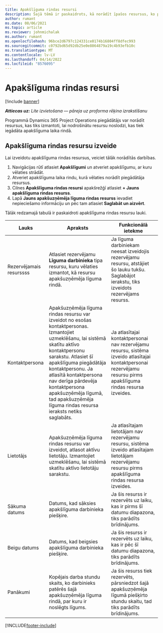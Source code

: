 ```yaml
---
title: Apakšlīguma rindas resursi
description: Šajā tēmā ir paskaidrots, kā norādīt īpašos resursus, ko piegādātājs nodrošina konkrētai apakšlīguma laika rindai.
author: rumant
ms.date: 08/06/2021
ms.topic: article
ms.reviewer: johnmichalak
ms.author: rumant
ms.openlocfilehash: 96bce2d6797c124331ce0174b16804ff8dfec993
ms.sourcegitcommit: c0792bd65d92db25e0e8864879a19c4b93efb10c
ms.translationtype: MT
ms.contentlocale: lv-LV
ms.lasthandoff: 04/14/2022
ms.locfileid: "8576095"
---
```

# <a name="subcontract-line-resources"></a>Apakšlīguma rindas resursi

[!include [banner](../../includes/dataverse-preview.md)]

_**Attiecas uz:** Lite izvietošana — pāreja uz proforma rēķina izrakstīšanu_

Programmā Dynamics 365 Project Operations piegādātājs var norādīt resursus, kas tiks izmantoti, lai nodrošinātu resursu noslodzi, kas tiek iegādāta apakšlīguma laika rindā.

## <a name="create-subcontract-line-resources"></a>Apakšlīguma rindas resursu izveide

Lai izveidotu apakšlīguma rindas resursus, veiciet tālāk norādītās darbības.

1. Navigācijas rūtī atlasiet **Apakšlīgumi** un atveriet apakšlīgumu, ar kuru vēlaties strādāt.
2. Atveriet apakšlīguma laika rindu, kurā vēlaties norādīt piegādātāja resursus.
3. Cilnes **Apakšlīguma rindas resursi** apakšrežģī atlasiet **+ Jauns apakšlīguma rindas resurss**.
4. Lapā **Jauns apakšuzņēmēja līguma rindas resurss** ievadiet nepieciešamo informāciju un pēc tam atlasiet **Saglabāt un aizvērt**.

Tālāk redzamajā tabulā ir paskaidroti apakšlīguma rindas resursu lauki.

| Lauks | Apraksts | Funkcionālā ietekme |
| ----- | ----------- | ----------------- |
| Rezervējamais resurssss | Atlasiet rezervējamu **Līguma darbinieka** tipa resursu, kuru vēlaties izmantot, kā resursu apakšuzņēmēja līguma rindā.| Ja līguma darbiniekam neesat izveidojis rezervējamu resursu, atstājiet šo lauku tukšu. Saglabājot ierakstu, tiks izveidots rezervējams resurss.  |
| Kontaktpersona | Apakšuzņēmēja līguma rindas resursu var izveidot no esošas kontaktpersonas. Izmantojiet uzmeklēšanu, lai sistēmā skatītu aktīvo kontaktpersonu sarakstu. Atlasiet šī apakšlīguma piegādātāja kontaktpersonu. Ja atlasītā kontaktpersona nav derīga pārdevēja kontaktpersona apakšuzņēmēja līgumā, tad apakšuzņēmēja līguma rindas resursa ieraksts netiks saglabāts.| Ja atlasītajai kontaktpersonai nav rezervējamu resursu, sistēma izveido atlasītajai kontaktpersonai rezervējamu resursu pirms apakšlīguma rindas resursa izveides. |
| Lietotājs | Apakšuzņēmēja līguma rindas resursu var izveidot, atlasot aktīvu lietotāju. Izmantojiet uzmeklēšanu, lai sistēmā skatītu aktīvo lietotāju sarakstu.| Ja atlasītajam lietotājam nav rezervējamu resursu, sistēma izveido atlasītajam lietotājam rezervējamu resursu pirms apakšlīguma rindas resursa izveides. |
| Sākuma datums | Datums, kad sāksies apakšlīguma darbinieka piešķire.| Ja šis resurss ir rezervēts uz laiku, kas ir pirms šī datumu diapazona, tiks parādīts brīdinājums. |
| Beigu datums | Datums, kad beigsies apakšlīguma darbinieka piešķire.| Ja šis resurss ir rezervēts uz laiku, kas ir pēc šī datumu diapazona, tiks parādīts brīdinājums. |
| Panākumi | Kopējais darba stundu skaits, ko darbinieks patērēs šajā apakšuzņēmēja līguma rindā, par kuru ir noslēgts līgums.| Ja šis resurss tiek rezervēts, pārsniedzot šajā apakšuzņēmēja līgumā piešķirto stundu skaitu, tad tiks parādīts brīdinājums. |


[!INCLUDE[footer-include](../../includes/footer-banner.md)]

